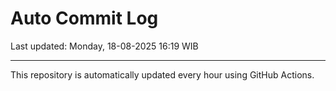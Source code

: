 # Auto Commit Log

Last updated: Monday, 18-08-2025 16:19 WIB

---

This repository is automatically updated every hour using GitHub Actions.
